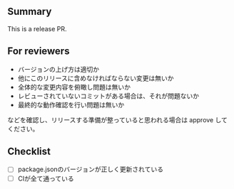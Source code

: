 ## Summary
This is a release PR.

## For reviewers
- バージョンの上げ方は適切か
- 他にこのリリースに含めなければならない変更は無いか
- 全体的な変更内容を俯瞰し問題は無いか
- レビューされていないコミットがある場合は、それが問題ないか
- 最終的な動作確認を行い問題は無いか

などを確認し、リリースする準備が整っていると思われる場合は approve してください。

## Checklist
- [ ] package.jsonのバージョンが正しく更新されている
- [ ] CIが全て通っている
